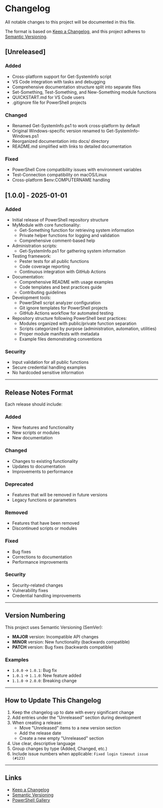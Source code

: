# Changelog

All notable changes to this project will be documented in this file.

The format is based on [Keep a Changelog](https://keepachangelog.com/en/1.0.0/),
and this project adheres to [Semantic Versioning](https://semver.org/spec/v2.0.0.html).

## [Unreleased]

### Added
- Cross-platform support for Get-SystemInfo script
- VS Code integration with tasks and debugging
- Comprehensive documentation structure split into separate files
- Set-Something, Test-Something, and New-Something module functions
- QUICKSTART.md for VS Code users
- .gitignore file for PowerShell projects

### Changed
- Renamed Get-SystemInfo.ps1 to work cross-platform by default
- Original Windows-specific version renamed to Get-SystemInfo-Windows.ps1
- Reorganized documentation into docs/ directory
- README.md simplified with links to detailed documentation

### Fixed
- PowerShell Core compatibility issues with environment variables
- Test-Connection compatibility on macOS/Linux
- Cross-platform $env:COMPUTERNAME handling

## [1.0.0] - 2025-01-01

### Added

- Initial release of PowerShell repository structure
- MyModule with core functionality:
  - Get-Something function for retrieving system information
  - Private helper functions for logging and validation
  - Comprehensive comment-based help
- Administration scripts:
  - Get-SystemInfo.ps1 for gathering system information
- Testing framework:
  - Pester tests for all public functions
  - Code coverage reporting
  - Continuous integration with GitHub Actions
- Documentation:
  - Comprehensive README with usage examples
  - Code templates and best practices guide
  - Contributing guidelines
- Development tools:
  - PowerShell script analyzer configuration
  - Git ignore templates for PowerShell projects
  - GitHub Actions workflow for automated testing
- Repository structure following PowerShell best practices:
  - Modules organized with public/private function separation
  - Scripts categorized by purpose (administration, automation, utilities)
  - Proper module manifests with metadata
  - Example files demonstrating conventions

### Security

- Input validation for all public functions
- Secure credential handling examples
- No hardcoded sensitive information

---

## Release Notes Format

Each release should include:

### Added

- New features and functionality
- New scripts or modules
- New documentation

### Changed

- Changes to existing functionality
- Updates to documentation
- Improvements to performance

### Deprecated

- Features that will be removed in future versions
- Legacy functions or parameters

### Removed

- Features that have been removed
- Discontinued scripts or modules

### Fixed

- Bug fixes
- Corrections to documentation
- Performance improvements

### Security

- Security-related changes
- Vulnerability fixes
- Credential handling improvements

---

## Version Numbering

This project uses Semantic Versioning (SemVer):

- **MAJOR** version: Incompatible API changes
- **MINOR** version: New functionality (backwards compatible)
- **PATCH** version: Bug fixes (backwards compatible)

### Examples

- `1.0.0` → `1.0.1`: Bug fix
- `1.0.1` → `1.1.0`: New feature added
- `1.1.0` → `2.0.0`: Breaking change

---

## How to Update This Changelog

1. Keep the changelog up to date with every significant change
2. Add entries under the "Unreleased" section during development
3. When creating a release:
   - Move "Unreleased" items to a new version section
   - Add the release date
   - Create a new empty "Unreleased" section
4. Use clear, descriptive language
5. Group changes by type (Added, Changed, etc.)
6. Include issue numbers when applicable: `Fixed login timeout issue (#123)`

---

## Links

- [Keep a Changelog](https://keepachangelog.com/)
- [Semantic Versioning](https://semver.org/)
- [PowerShell Gallery](https://www.powershellgallery.com/)
